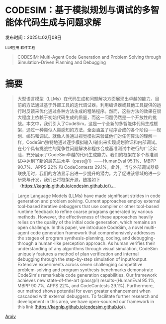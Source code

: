 # CODESIM：基于模拟规划与调试的多智能体代码生成与问题求解

发布时间：2025年02月08日

`LLM应用` `软件工程`

> CODESIM: Multi-Agent Code Generation and Problem Solving through Simulation-Driven Planning and Debugging

# 摘要

> 大型语言模型（LLMs）在代码生成和问题解决方面展现出卓越的能力。目前的方法通过基于外部工具的迭代调试器，利用编译器或其他工具提供的运行时反馈来优化通过各种方法生成的粗略程序。然而，这些方法的效果在很大程度上依赖于初始代码生成的质量，而这一问题仍然是一个开放性的挑战。本文中，我们引入了CodeSim，这是一个全新的多智能体代码生成框架，通过一种类似人类感知的方法，全面涵盖了程序合成的各个阶段——规划、编码和调试。就像人类通过视觉模拟来验证他们对任何算法的理解一样，CodeSim独特地通过逐步模拟输入/输出来实现规划验证和内部调试。在七个具有挑战性的竞争性问题解决和程序合成基准测试中进行的广泛实验，充分展示了CodeSim卓越的代码生成能力。我们的框架在多个基准测试中达到了新的最先进水平（pass@1）——HumanEval 95.1%、MBPP 90.7%、APPS 22% 和 CodeContests 29.1%。此外，当与外部调试器级联使用时，我们的方法显示出进一步提升的潜力。为了促进该领域的进一步研究与开发，我们已将框架开源，链接如下（https://kagnlp.github.io/codesim.github.io/）。

> Large Language Models (LLMs) have made significant strides in code generation and problem solving. Current approaches employ external tool-based iterative debuggers that use compiler or other tool-based runtime feedback to refine coarse programs generated by various methods. However, the effectiveness of these approaches heavily relies on the quality of the initial code generation, which remains an open challenge. In this paper, we introduce CodeSim, a novel multi-agent code generation framework that comprehensively addresses the stages of program synthesis-planning, coding, and debugging-through a human-like perception approach. As human verifies their understanding of any algorithms through visual simulation, CodeSim uniquely features a method of plan verification and internal debugging through the step-by-step simulation of input/output. Extensive experiments across seven challenging competitive problem-solving and program synthesis benchmarks demonstrate CodeSim's remarkable code generation capabilities. Our framework achieves new state-of-the-art (pass@1) results-(HumanEval 95.1%, MBPP 90.7%, APPS 22%, and CodeContests 29.1%). Furthermore, our method shows potential for even greater enhancement when cascaded with external debuggers. To facilitate further research and development in this area, we have open-sourced our framework in this link (https://kagnlp.github.io/codesim.github.io/).

[Arxiv](https://arxiv.org/abs/2502.05664)